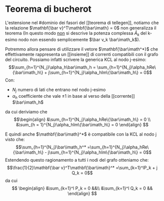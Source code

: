 # Teorema di bucherot
L'estensione nel #dominio dei fasori del [[teorema di tellegen]], notiamo che la relazione $\mathbf{\bar v}^T\mathbf{\bar\imath} = 0$ non generalizza il teorema (In questo modo <u>non</u> si descrive la potenza complessa $\hat A_k$ del k-esimo nodo non essendo semplicemente $\bar v_k \bar\imath_k$).

Potremmo allora pensare di utilizzare il vetore $\mathbf{\bar\imath^*}$ che effettivamente rappresenta un [[insieme]] di correnti compatibili con il grafo del circuito. Possiamo infatti scrivere la generica KCL al nodo j-esimo:
$$\sum_{h=1}^{N_j}\alpha_h\bar\imath_h = \sum_{h=1}^{N_j}\alpha_hRe\{\bar\imath_h\} + j\sum_{h=1}^{N_j}\alpha_hIm\{\bar\imath_h\} = 0$$
Con:
- $N_j$ numero di lati che entrano nel nodo j-esimo
- $\alpha_h$ coefficiente che vale $\pm1$ in base al verso della [[corrente]] $\bar\imath_h$

da cui deriviamo che
$$\begin{align}
	&\sum_{h=1}^{N_j}\alpha_hRe\{\bar\imath_h\} = 0 \\
	&\sum_{h = 1}^{N_j}\alpha_hIm\{\bar\imath_h\} = 0
\end{align}
$$


E quindi anche $\mathbf{\bar\imath}^*$ è compatibile con la KCL al nodo j visto che:
$$\sum_{h=1}^{N_j}\bar\imath_h^* =\sum_{h=1}^{N_j}\alpha_hRe\{\bar\imath_h\} - j\sum_{h=1}^{N_j}\alpha_hIm\{\bar\imath_h\} = 0$$
Estendendo questo ragionamento a tutti i nodi del grafo otteniamo che:
$$\frac{1}{2}\mathbf{\bar v}^T\mathbf{\bar\imath}^* =\sum_{k=1}^lP_k + j Q_k = 0$$
da cui
$$
\begin{align}
	&\sum_{k=1}^l P_k = 0 &&\\
	&\sum_{k=1}^l Q_k = 0 &&
\end{align}
$$